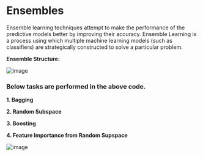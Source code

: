 # Ensembles

Ensemble learning techniques attempt to make the performance of the predictive models better by improving their accuracy. Ensemble Learning is a process using which multiple machine learning models (such as classifiers) are strategically constructed to solve a particular problem.

**Ensemble Structure:**

![image](https://user-images.githubusercontent.com/26432753/72459957-cc106b80-37c3-11ea-8160-99929ec9b34c.png)

### Below tasks are performed in the above code.

**1. Bagging**

**2. Random Subspace**

**3. Boosting**

**4. Feature Importance from Random Supspace**

![image](https://user-images.githubusercontent.com/26432753/72460221-4f31c180-37c4-11ea-82b4-1b242030ed2a.png)

